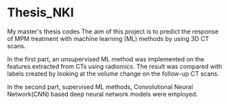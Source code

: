 # Thesis_NKI
My master's thesis codes
The aim of this project is to predict the response of MPM treatment with machine learning (ML) methods by using 3D CT scans. 

In the first part, an unsupervised ML method was implemented on the features extracted
from CTs using radiomics. The result was compared with labels created by looking at the
volume change on the follow-up CT scans.

In the second part, supervised ML methods, Convolutional Neural Network(CNN) based deep neural network models were employed.
